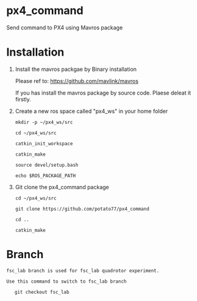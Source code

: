 # px4_command
Send command to PX4 using Mavros package


# Installation

1. Install the mavros packgae by Binary installation
   
    Please ref to: https://github.com/mavlink/mavros
    
    If you has install the mavros package by source code. Plaese deleat it firstly.
   
2. Create a new ros space called "px4_ws" in your home folder
  
    `mkdir -p ~/px4_ws/src`
  
    `cd ~/px4_ws/src`
  
    `catkin_init_workspace`
  
    `catkin_make`
  
    `source devel/setup.bash`
  
    `echo $ROS_PACKAGE_PATH`

3. Git clone the px4_command package
    
    `cd ~/px4_ws/src`
    
    `git clone https://github.com/potato77/px4_command`
    
    `cd ..`
    
    `catkin_make`
    

# Branch

    fsc_lab branch is used for fsc_lab quadrotor experiment.
    
    Use this command to switch to fsc_lab branch

       git checkout fsc_lab
